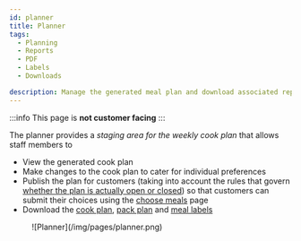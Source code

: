 ```yaml
---
id: planner
title: Planner
tags:
  - Planning
  - Reports
  - PDF
  - Labels
  - Downloads

description: Manage the generated meal plan and download associated reports and CSVs
---
```


:::info
This page is **not customer facing**
:::

The planner provides a _staging area for the weekly cook plan_ that allows staff members to

- View the generated cook plan
- Make changes to the cook plan to cater for individual preferences
- Publish the plan for customers (taking into account the rules that govern [whether the plan is actually open or closed](../Faq/is-the-plan-open-or-closed.md)) so that customers can submit their choices using the [choose meals](../Pages/choose-meals.md) page
- Download the [cook plan](../Features/cook-plan.md), [pack plan](../Features/pack-plan.md) and [meal labels](../Features/labels.md)

<figure>
![Planner](/img/pages/planner.png)
</figure>
